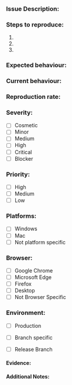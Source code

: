 
### **Issue Description:**
<!-- Short description of the observed issue -->

### **Steps to reproduce:**

  1.
  2.
  3.

### **Expected behaviour:**


### **Current behaviour:**


### **Reproduction rate:**


### **Severity:**
<!-- Cosmetic, Minor, Medium, High, Critical, Blocker -->
- [ ] Cosmetic
- [ ] Minor
- [ ] Medium
- [ ] High
- [ ] Critical
- [ ] Blocker

### **Priority:**
- [ ] High
- [ ] Medium
- [ ] Low

### **Platforms:**
- [ ] Windows
- [ ] Mac
- [ ] Not platform specific

### **Browser:**
- [ ] Google Chrome
- [ ] Microsoft Edge
- [ ] Firefox
- [ ] Desktop
- [ ] Not Browser Specific

### **Environment:**
- [ ] Production
- [ ] Branch specific
- [ ] Release Branch


#### **Evidence:**

#### **Additional Notes:**



